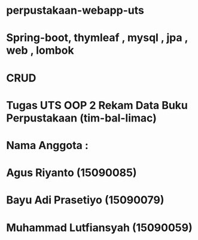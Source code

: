 # perpustakaan-webapp-uts
# Spring-boot, thymleaf , mysql , jpa , web , lombok
# CRUD
# Tugas UTS OOP 2 Rekam Data Buku Perpustakaan (tim-bal-limac)
# Nama Anggota :
# Agus Riyanto (15090085)
# Bayu Adi Prasetiyo (15090079)
# Muhammad Lutfiansyah (15090059)
